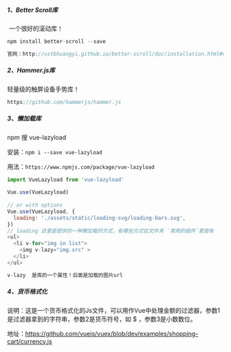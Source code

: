 ##### 1、Better Scroll库

​	一个很好的滚动库！

```js
npm install better-scroll --save

官网：http://ustbhuangyi.github.io/better-scroll/doc/installation.html#npm
```

##### 2、Hammer.js库

轻量级的触屏设备手势库！

```js
https://github.com/hammerjs/hammer.js
```

##### 3、懒加载库



npm 搜 vue-lazyload

安装：`npm i --save vue-lazyload`

用法：`https://www.npmjs.com/package/vue-lazyload`

```js
import VueLazyload from 'vue-lazyload'
 
Vue.use(VueLazyload)
 
// or with options
Vue.use(VueLazyload, {
  loading: './assets/static/loading-svg/loading-bars.svg',
})
// loading 这里是提供的一种懒加载的方式，有哪些方式在文件夹 `常用的插件`里面有
<ul>
  <li v-for="img in list">
    <img v-lazy="img.src" >
  </li>
</ul>

v-lazy  是库的一个属性！后面是加载的图片url

```

##### 4、货币格式化

说明：这是一个货币格式化的Js文件，可以用作Vue中处理金额的过滤器，参数1是过滤器拿到的字符串，参数2是货币符号，如 $ ，参数3是小数数位。

地址：<https://github.com/vuejs/vuex/blob/dev/examples/shopping-cart/currency.js>

